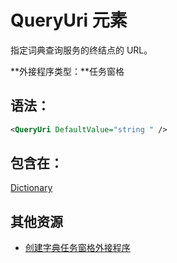 
# <a name="queryuri-element"></a>QueryUri 元素
指定词典查询服务的终结点的 URL。

 **外接程序类型：**任务窗格


## <a name="syntax:"></a>语法：


```XML
<QueryUri DefaultValue="string " />
```


## <a name="contained-in:"></a>包含在：

[Dictionary](../../reference/manifest/dictionary.md)


## <a name="additional-resources"></a>其他资源



- [创建字典任务窗格外接程序](../../docs/word/dictionary-task-pane-add-ins.md)
    

